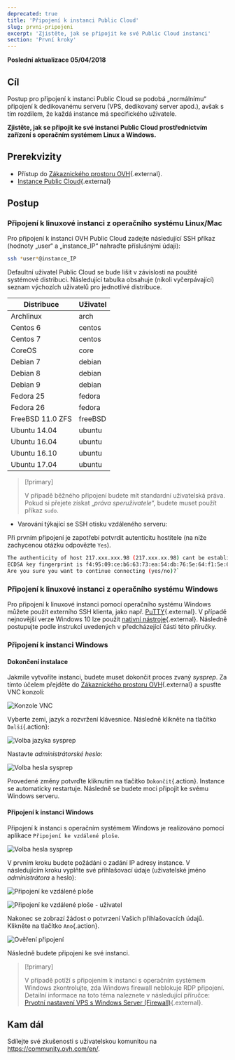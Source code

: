 ```yaml
---
deprecated: true
title: 'Připojení k instanci Public Cloud'
slug: prvni-pripojeni
excerpt: 'Zjistěte, jak se připojit ke své Public Cloud instanci'
section: 'První kroky'
---
```


**Poslední aktualizace 05/04/2018**

## Cíl

Postup pro připojení k instanci Public Cloud se podobá „normálnímu“ připojení k dedikovanému serveru (VPS, dedikovaný server apod.), avšak s tím rozdílem, že každá instance má specifického uživatele.

**Zjistěte, jak se připojit ke své instanci Public Cloud prostřednictvím zařízení s operačním systémem Linux a Windows.**


## Prerekvizity

- Přístup do [Zákaznického prostoru OVH](https://www.ovh.com/auth/?action=gotomanager){.external}.
- [Instance Public Cloud](https://www.ovh.cz/public-cloud/instances/){.external}


## Postup

### Připojení k linuxové instanci z operačního systému Linux/Mac

Pro připojení k instanci OVH Public Cloud zadejte následující SSH příkaz (hodnoty „user“ a „instance_IP“ nahraďte příslušnými údaji):

```sh
ssh *user*@instance_IP
```

Defaultní uživatel Public Cloud se bude lišit v závislosti na použité systémové distribuci.  Následující tabulka obsahuje (nikoli vyčerpávající) seznam výchozích uživatelů pro jednotlivé distribuce.

|Distribuce|Uživatel|
|---|---|
|Archlinux|arch|
|Centos 6|centos|
|Centos 7|centos|
|CoreOS|core|
|Debian 7|debian|
|Debian 8|debian|
|Debian 9|debian|
|Fedora 25|fedora|
|Fedora 26|fedora|
|FreeBSD 11.0 ZFS|freeBSD|
|Ubuntu 14.04|ubuntu|
|Ubuntu 16.04|ubuntu|
|Ubuntu 16.10|ubuntu|
|Ubuntu 17.04|ubuntu|

> [!primary]
>
> V případě běžného připojení budete mít standardní uživatelská práva. Pokud si přejete získat „*práva speruživatele*“, budete muset použít příkaz `sudo`.
>


- Varování týkající se SSH otisku vzdáleného serveru:

Při prvním připojení je zapotřebí potvrdit autenticitu hostitele (na níže zachycenou otázku odpovězte `Yes`).

```sh
The authenticity of host 217.xxx.xxx.98 (217.xxx.xx.98) cant be established.
ECDSA key fingerprint is f4:95:09:ce:b6:63:73:ea:54:db:76:5e:64:f1:5e:6d.
Are you sure you want to continue connecting (yes/no)?`
```


### Připojení k linuxové instanci z operačního systému Windows

Pro připojení k linuxové instanci pomocí operačního systému Windows můžete použít externího SSH klienta, jako např. [PuTTY](https://www.putty.org/){.external}. V případě nejnovější verze Windows 10 lze použít [nativní nástroje](https://docs.microsoft.com/en-us/windows/wsl/about){.external}. Následně postupujte podle instrukcí uvedených v předcházející části této příručky.


### Připojení k instanci Windows

#### Dokončení instalace

Jakmile vytvoříte instanci, budete muset dokončit proces zvaný *sysprep*. Za tímto účelem přejděte do [Zákaznického prostoru OVH](https://www.ovh.com/auth/?action=gotomanager){.external} a spusťte VNC konzoli:

![Konzole VNC](images/vnc_console.png)

Vyberte zemi, jazyk a rozvržení klávesnice. Následně klikněte na tlačítko `Další`{.action}:

![Volba jazyka sysprep](images/sysprep_first_step.png)

Nastavte *administrátorské heslo*:

![Volba hesla sysprep](images/sysprep_first_step.png)

Provedené změny potvrďte kliknutím na tlačítko `Dokončit`{.action}. Instance se automaticky restartuje. Následně se budete moci připojit ke svému Windows serveru.


#### Připojení k instanci Windows

Připojení k instanci s operačním systémem Windows je realizováno pomocí aplikace `Připojení ke vzdálené ploše`.

![Volba hesla sysprep](images/remote_desktop.png)

V prvním kroku budete požádáni o zadání IP adresy instance. V následujícím kroku vyplňte své přihlašovací údaje (uživatelské jméno *administrátora* a heslo):

![Připojení ke vzdálené ploše](images/remote_desktop_connection_IP.png)

![Připojení ke vzdálené ploše - uživatel](images/remote_desktop_connection_user.png)

Nakonec se zobrazí žádost o potvrzení Vašich přihlašovacích údajů. Klikněte na tlačítko `Ano`{.action}.

![Ověření připojení](images/connection_validation.png)

Následně budete připojeni ke své instanci.

> [!primary]
>
> V případě potíží s připojením k instanci s operačním systémem Windows zkontrolujte, zda Windows firewall neblokuje RDP připojení. Detailní informace na toto téma naleznete v následující příručce: [Prvotní nastavení VPS s Windows Server (Firewall)](https://docs.ovh.com/cz/cs/vps/windows-first-config/){.external}.
>

## Kam dál

Sdílejte své zkušenosti s uživatelskou komunitou na <https://community.ovh.com/en/>.